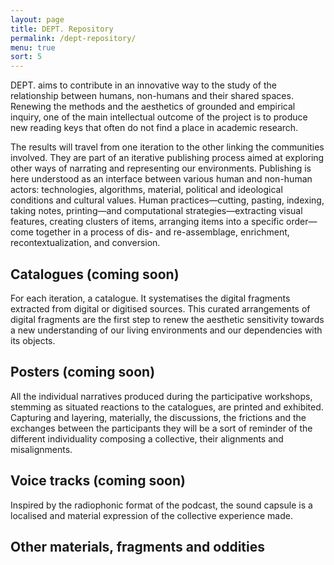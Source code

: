 ```yaml
---
layout: page
title: DEPT. Repository
permalink: /dept-repository/
menu: true
sort: 5
---
```

<span class="dept">DEPT.</span> aims to contribute in an innovative way to the study of the relationship between humans, non-humans and their shared spaces. Renewing the methods and the aesthetics of grounded and empirical inquiry, one of the main intellectual outcome of the project is to produce new reading keys that often do not find a place in academic research.

The results will travel from one iteration to the other linking the communities involved. They are part of an iterative publishing process aimed at exploring other ways of narrating and representing our environments. Publishing is here understood as an interface between various human and non-human actors: technologies, algorithms, material, political and ideological conditions and cultural values. Human practices—cutting, pasting, indexing, taking notes, printing—and computational strategies—extracting visual features, creating clusters of items, arranging items into a specific order—come together in a process of dis- and re-assemblage, enrichment, recontextualization, and conversion.

## Catalogues (coming soon)
For each iteration, a catalogue. It systematises the digital fragments extracted from digital or digitised sources. This curated arrangements of digital fragments are the first step to renew the aesthetic sensitivity towards a new understanding of our living environments and our dependencies with its objects.
## Posters (coming soon)
All the individual narratives produced during the participative workshops, stemming as situated reactions to the catalogues, are printed and exhibited. Capturing and layering, materially, the discussions, the frictions and the exchanges between the participants they will be a sort of reminder of the different individuality composing a collective, their alignments and misalignments.
## Voice tracks (coming soon)
Inspired by the radiophonic format of the podcast, the sound capsule is a localised and material expression of the collective experience made.
## Other materials, fragments and oddities
